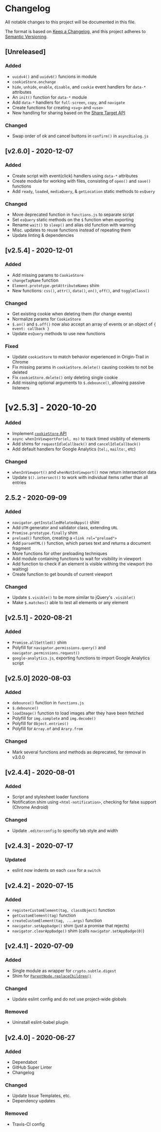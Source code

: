<!-- markdownlint-disable -->
# Changelog
All notable changes to this project will be documented in this file.

The format is based on [Keep a Changelog](https://keepachangelog.com/en/1.0.0/),
and this project adheres to [Semantic Versioning](https://semver.org/spec/v2.0.0.html).

## [Unreleased]

### Added
- `uuidv4()` and `uuidv6()` funcions in module
- `cookieStore.onchange`
- `hide`, `unhide`, `enable`, `disable`, and `cookie` event handlers for `data-*` attributes
- An `init()` function for `data-*` module
- Add `data-*` handlers for `full-screen`, `copy`, and `navigate`
- Create functions for creating `<svg>` and `<use>`
- New handling for sharing based on the [Share Target API](https://web.dev/web-share-target/)

### Changed
- Swap order of ok and cancel buttons in `confirm()` in `asyncDialog.js`

## [v2.6.0] - 2020-12-07

### Added
- Create script with event(click) handlers using `data-*` attributes
- Create module for working with files, consisting of `open()` and `save()` functions
- Add `ready`, `loaded`, `mediaQuery`, & `getLocation` static methods to `esQuery`

### Changed
- Move deprecated function in `functions.js` to separate script
- Set `esQuery` static methods on the `$` function when exporting
- Rename `wait()` to `sleep()` and alias old function with warning
- Misc. updates to reuse functions instead of repeating them
- Update linting & dependencies

## [v2.5.4] - 2020-12-01

### Added
- Add missing params to `CookieStore`
- `changeTagName` function
- `Element.prototype.getAttributeNames` shim
- New functions: `css()`, `attr()`, `data()`, `on()`, `off()`, and `toggleClass()`

### Changed
- Get existing cookie when deleting them (for change events)
- Normalize params for `CookieStore`
- `$.on()` and `$.off()` now also accept an array of events or an object of `{ event: callback }`
- Update `esQuery` methods to use new functions

### Fixed
- Update `cookieStore` to match behavior experienced in Origin-Trail in Chrome
- Fix missing params in `cookieStore.delete()` causing cookies to not be deleted
- Fix `cookieStore.delete()` only deleting single cookie
- Add missing optional arguments to `$.debounce()`, allowing passive listeners

# [v2.5.3] - 2020-10-20

### Added
- Implement [`cookieStore` API](https://wicg.github.io/cookie-store/)
- `async whenInViewportFor(el, ms)` to track timed visiblity of elements
- Add shims for `requestIdleCallback()` and `cancelIdleCallback()`
- Add default handlers for Google Analytics (`tel;`, `mailto:`, etc)

### Changed
- `whenInViewport()` and `whenNotInViewport()` now return intersection data
- Update `$().intersect()` to work with individual items rather than all entries

## 2.5.2 - 2020-09-09

### Added
- `navigator.getInstalledRelatedApps()` shim
- Add `UTM` generator and validator class, extending `URL`
- `Promise.prototype.finally` shim
- `preload()` function, creating a `<link rel="preload">`
- Add `parseHTML()` function, which parses text and returns a document fragment
- More functions for other preloading techniques
- Add module containing functions to wait for visibility in viewport
- Add function to check if an element is visible withing the viewport (no waiting)
- Create function to get bounds of current viewport

### Changed
- Update `$.visible()` to be more similar to jQuery's `.visible()`
- Make `$.matches()` able to test all elements or any element

## [v2.5.1] - 2020-08-21

### Added
- `Promise.allSettled()` shim
- Polyfill for `navigator.permissions.query()` and `navigator.permissions.request()`
- `google-analytics.js`, exporting functions to import Google Analytics script

## [v2.5.0] 2020-08-03

### Added
- `debounce()` function in `functions.js`
- `$.debounce()`
- `loadImage()` function to load images after they have been fetched
- Polyfill for `img.complete` and `img.decode()`
- Polyfill for `Object.entries()`
- Polyfill for `Array.of` and `Arary.from`

### Changed
- Mark several functions and methods as deprecated, for removal in v3.0.0

## [v2.4.4] - 2020-08-01

### Added
- Script and stylesheet loader functions
- Notification shim using `<html-notification>`, checking for false support (Chrome Android)

### Changed
- Update `.editorconfig` to specifiy tab style and width

## [v2.4.3] - 2020-07-17

### Updated
- eslint now indents on each `case` for a `switch`

## [v2.4.2] - 2020-07-15

### Added
- `registerCustomElement(tag, classObject)` function
- `getCustomElement(tag)` function
- `createCustomElement(tag, ...args)` function
- `navigator.setAppbadge()` shim (just a promise that rejects)
- `navigator.clearAppBadge()` shim (calls `navigator.setAppBadge(0)`)

## [v2.4.1] - 2020-07-09

### Added
- Single module as wrapper for `crypto.subtle.digest`
- Shim for [`ParentNode.replaceChildren()`](https://developer.mozilla.org/en-US/docs/Web/API/ParentNode/replaceChildren)

### Changed
- Update eslint config and do not use project-wide globals

### Removed
- Uninstall eslint-babel plugin

## [v2.4.0] - 2020-06-27

### Added
- Dependabot
- GitHub Super Linter
- Changelog

### Changed
- Update Issue Templates, etc.
- Dependency updates

### Removed
- Travis-CI config
<!-- markdownlint-restore -->

